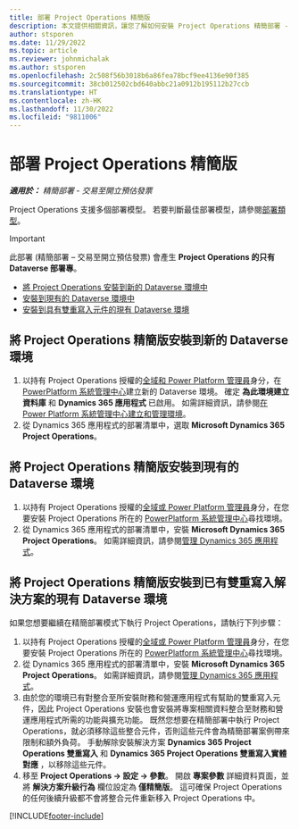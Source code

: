 ```yaml
---
title: 部署 Project Operations 精簡版
description: 本文提供相關資訊，讓您了解如何安裝 Project Operations 精簡部署 - 交易至開立預估發票。
author: stsporen
ms.date: 11/29/2022
ms.topic: article
ms.reviewer: johnmichalak
ms.author: stsporen
ms.openlocfilehash: 2c508f56b3018b6a86fea78bcf9ee4136e90f385
ms.sourcegitcommit: 38cb012502cbd640abbc21a0912b195112b27ccb
ms.translationtype: HT
ms.contentlocale: zh-HK
ms.lasthandoff: 11/30/2022
ms.locfileid: "9811006"
---
```

# <a name="deploy-project-operations-lite"></a>部署 Project Operations 精簡版

_**適用於：** 精簡部署 - 交易至開立預估發票_



Project Operations 支援多個部署模型。 若要判斷最佳部署模型，請參閱[部署類型](determine-deployment-type.md)。


> [!IMPORTANT]
> 此部署 (精簡部署 – 交易至開立預估發票) 會產生 **Project Operations 的只有 Dataverse 部署專**。

- [將 Project Operations 安裝到新的 Dataverse 環境中](#new)
- [安裝到現有的 Dataverse 環境中](#existing)
- [安裝到具有雙重寫入元件的現有 Dataverse 環境](#existingdw)



## <a name="install-project-operations-lite-to-a-new-dataverse-environment"></a><a name="new"></a>將 Project Operations 精簡版安裝到新的 Dataverse 環境

1. 以持有 Project Operations 授權的[全域和 Power Platform 管理員](/power-platform/admin/global-service-administrators-can-administer-without-license)身分，在 [PowerPlatform 系統管理中心](https://admin.powerplatform.com)建立新的 Dataverse 環境。 確定 **為此環境建立資料庫** 和 **Dynamics 365 應用程式** 已啟用。 如需詳細資訊，請參閱[在 Power Platform 系統管理中心建立和管理環境](/power-platform/admin/create-environment#create-an-environment-in-the-power-platform-admin-center)。
1. 從 Dynamics 365 應用程式的部署清單中，選取 **Microsoft Dynamics 365 Project Operations**。


## <a name="install-project-operations-lite-to-an-existing-dataverse-environment"></a><a name="existing"></a>將 Project Operations 精簡版安裝到現有的 Dataverse 環境 
1. 以持有 Project Operations 授權的[全域或 Power Platform 管理員](/power-platform/admin/global-service-administrators-can-administer-without-license)身分，在您要安裝 Project Operations 所在的 [PowerPlatform 系統管理中心](https://admin.powerplatform.com)尋找環境。
1. 從 Dynamics 365 應用程式的部署清單中，安裝 **Microsoft Dynamics 365 Project Operations**。 如需詳細資訊，請參閱[管理 Dynamics 365 應用程式](/power-platform/admin/manage-apps)。

## <a name="install-project-operations-lite-to-an-existing-dataverse-environment-where-dual-write-solutions-are-already-present"></a><a name="existingdw"></a>將 Project Operations 精簡版安裝到已有雙重寫入解決方案的現有  Dataverse 環境

如果您想要繼續在精簡部署模式下執行 Project Operations，請執行下列步驟：

1. 以持有 Project Operations 授權的[全域或 Power Platform 管理員](/power-platform/admin/global-service-administrators-can-administer-without-license)身分，在您要安裝 Project Operations 所在的 [PowerPlatform 系統管理中心](https://admin.powerplatform.com)尋找環境。
1. 從 Dynamics 365 應用程式的部署清單中，安裝 **Microsoft Dynamics 365 Project Operations**。 如需詳細資訊，請參閱[管理 Dynamics 365 應用程式](/power-platform/admin/manage-apps)。
1. 由於您的環境已有對整合至所安裝財務和營運應用程式有幫助的雙重寫入元件，因此 Project Operations 安裝也會安裝將專案相關資料整合至財務和營運應用程式所需的功能與擴充功能。 既然您想要在精簡部署中執行 Project Operations，就必須移除這些整合元件，否則這些元件會為精簡部署案例帶來限制和額外負荷。 手動解除安裝解決方案 **Dynamics 365 Project Operations 雙重寫入** 和 **Dynamics 365 Project Operations 雙重寫入實體對應** ，以移除這些元件。
1. 移至 **Project Operations -> 設定 -> 參數**。 開啟 **專案參數** 詳細資料頁面，並將 **解決方案升級行為** 欄位設定為 **僅精簡版**。 這可確保 Project Operations 的任何後續升級都不會將整合元件重新移入 Project Operations 中。  

[!INCLUDE[footer-include](../includes/footer-banner.md)]
